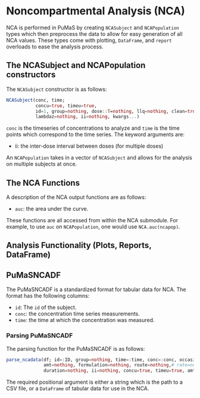 # Noncompartmental Analysis (NCA)

NCA is performed in PuMaS by creating `NCASubject` and `NCAPopulation` types
which then preprocess the data to allow for easy generation of all NCA values.
These types come with plotting, `DataFrame`, and `report` overloads to ease the
analysis process.

## The NCASubject and NCAPopulation constructors

The `NCASubject` constructor is as follows:

```julia
NCASubject(conc, time;
           concu=true, timeu=true,
           id=1, group=nothing, dose::T=nothing, llq=nothing, clean=true,
           lambdaz=nothing, ii=nothing, kwargs...)
```

`conc` is the timeseries of concentrations to analyze and `time` is the time
points which correspond to the time series. The keyword arguments are:

- ii: the inter-dose interval between doses (for multiple doses)

An `NCAPopulation` takes in a vector of `NCASubject` and allows for the
analysis on multiple subjects at once.

## The NCA Functions

A description of the NCA output functions are as follows:

- `auc`: the area under the curve.

These functions are all accessed from within the NCA submodule. For example,
to use `auc` on `NCAPopulation`, one would use `NCA.auc(ncapop)`.

## Analysis Functionality (Plots, Reports, DataFrame)

## PuMaSNCADF

The PuMaSNCADF is a standardized format for tabular data for NCA. The format has
the following columns:

- `id`: The `id` of the subject.
- `conc`: the concentration time series measurements.
- `time`: the time at which the concentration was measured.

### Parsing PuMaSNCADF

The parsing function for the PuMaSNCADF is as follows:

```julia
parse_ncadata(df; id=:ID, group=nothing, time=:time, conc=:conc, occasion=nothing,
              amt=nothing, formulation=nothing, route=nothing,# rate=nothing,
              duration=nothing, ii=nothing, concu=true, timeu=true, amtu=true, warn=true, kwargs...)
```

The required positional argument is either a string which is the path to a CSV
file, or a `DataFrame` of tabular data for use in the NCA.
